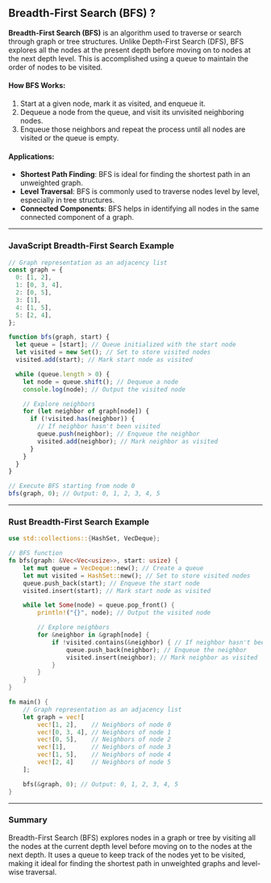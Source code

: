 ## Breadth-First Search (BFS) ?

**Breadth-First Search (BFS)** is an algorithm used to traverse or search through graph or tree structures. Unlike Depth-First Search (DFS), BFS explores all the nodes at the present depth before moving on to nodes at the next depth level. This is accomplished using a queue to maintain the order of nodes to be visited.

#### **How BFS Works**:

1. Start at a given node, mark it as visited, and enqueue it.
2. Dequeue a node from the queue, and visit its unvisited neighboring nodes.
3. Enqueue those neighbors and repeat the process until all nodes are visited or the queue is empty.

#### **Applications**:

- **Shortest Path Finding**: BFS is ideal for finding the shortest path in an unweighted graph.
- **Level Traversal**: BFS is commonly used to traverse nodes level by level, especially in tree structures.
- **Connected Components**: BFS helps in identifying all nodes in the same connected component of a graph.

---

### **JavaScript Breadth-First Search Example**

```javascript
// Graph representation as an adjacency list
const graph = {
  0: [1, 2],
  1: [0, 3, 4],
  2: [0, 5],
  3: [1],
  4: [1, 5],
  5: [2, 4],
};

function bfs(graph, start) {
  let queue = [start]; // Queue initialized with the start node
  let visited = new Set(); // Set to store visited nodes
  visited.add(start); // Mark start node as visited

  while (queue.length > 0) {
    let node = queue.shift(); // Dequeue a node
    console.log(node); // Output the visited node

    // Explore neighbors
    for (let neighbor of graph[node]) {
      if (!visited.has(neighbor)) {
        // If neighbor hasn't been visited
        queue.push(neighbor); // Enqueue the neighbor
        visited.add(neighbor); // Mark neighbor as visited
      }
    }
  }
}

// Execute BFS starting from node 0
bfs(graph, 0); // Output: 0, 1, 2, 3, 4, 5
```

---

### **Rust Breadth-First Search Example**

```rust
use std::collections::{HashSet, VecDeque};

// BFS function
fn bfs(graph: &Vec<Vec<usize>>, start: usize) {
    let mut queue = VecDeque::new(); // Create a queue
    let mut visited = HashSet::new(); // Set to store visited nodes
    queue.push_back(start); // Enqueue the start node
    visited.insert(start); // Mark start node as visited

    while let Some(node) = queue.pop_front() {
        println!("{}", node); // Output the visited node

        // Explore neighbors
        for &neighbor in &graph[node] {
            if !visited.contains(&neighbor) { // If neighbor hasn't been visited
                queue.push_back(neighbor); // Enqueue the neighbor
                visited.insert(neighbor); // Mark neighbor as visited
            }
        }
    }
}

fn main() {
    // Graph representation as an adjacency list
    let graph = vec![
        vec![1, 2],    // Neighbors of node 0
        vec![0, 3, 4], // Neighbors of node 1
        vec![0, 5],    // Neighbors of node 2
        vec![1],       // Neighbors of node 3
        vec![1, 5],    // Neighbors of node 4
        vec![2, 4]     // Neighbors of node 5
    ];

    bfs(&graph, 0); // Output: 0, 1, 2, 3, 4, 5
}
```

---

### Summary

Breadth-First Search (BFS) explores nodes in a graph or tree by visiting all the nodes at the current depth level before moving on to the nodes at the next depth. It uses a queue to keep track of the nodes yet to be visited, making it ideal for finding the shortest path in unweighted graphs and level-wise traversal.
